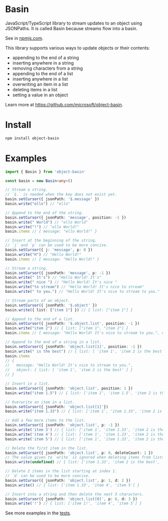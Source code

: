 # Basin
JavaScript/TypeScript library to stream updates to an object using JSONPaths.
It is called Basin because streams flow into a basin.

See in [npmjs.com](https://www.npmjs.com/package/object-basin).

This library supports various ways to update objects or their contents:
* appending to the end of a string
* inserting anywhere in a string
* removing characters from a string
* appending to the end of a list
* inserting anywhere in a list
* overwriting an item in a list
* deleting items in a list
* setting a value in an object

Learn more at https://github.com/microsoft/object-basin.

# Install
```bash
npm install object-basin
```

# Examples
```TypeScript
import { Basin } from 'object-basin'

const basin = new Basin<any>()

// Stream a string.
// `$.` is needed when the key does not exist yet.
basin.setCursor({ jsonPath: '$.message' })
basin.write("ello") // "ello"

// Append to the end of the string.
basin.setCursor({ jsonPath: 'message', position: -1 })
basin.write(" World") // "ello World"
basin.write("!") // "ello World!"
basin.items // { message: "ello World!" }

// Insert at the beginning of the string.
// `j` and `p` can be used to be more concise.
basin.setCursor({ j: 'message', p: 0 })
basin.write("H") // "Hello World!"
basin.items // { message: "Hello World!" }

// Stream a string.
basin.setCursor({ jsonPath: 'message', p: -1 })
basin.write(" It's") // "Hello World! It's"
basin.write(" nice ") // "Hello World! It's nice "
basin.write("to stream") // "Hello World! It's nice to stream"
basin.write(" to you.") // "Hello World! It's nice to stream to you."

// Stream parts of an object.
basin.setCursor({ jsonPath: '$.object' })
basin.write({ list: ["item 1"] }) // { list: ["item 1"] }

// Append to the end of a list.
basin.setCursor({ jsonPath: '$.object.list', position: -1 })
basin.write("item 2") // { list: ["item 1", "item 2"] }
basin.items // { message: "Hello World! It's nice to stream to you.", object: { list: [ 'item 1', 'item 2' ] } }

// Append to the end of a string in a list.
basin.setCursor({ jsonPath: 'object.list[1]', position: -1 })
basin.write(" is the best") // { list: [ 'item 1', 'item 2 is the best' ] }
basin.items
// {
//   message: "Hello World! It's nice to stream to you.",
//   object: { list: [ 'item 1', 'item 2 is the best' ] }
// }

// Insert in a list.
basin.setCursor({ jsonPath: 'object.list', position: 1 })
basin.write("item 1.5") // { list: ['item 1', 'item 1.5', 'item 2 is the best'] }

// Overwrite an item in a list.
basin.setCursor({ jsonPath: 'object.list[1]'})
basin.write("item 1.33") // { list: ['item 1', 'item 1.33', 'item 2 is the best'] }

// Add a few more items to the list.
basin.setCursor({ jsonPath: 'object.list', p: -1 })
basin.write('item 3') // { list: ['item 1', 'item 1.33', 'item 2 is the best', 'item 3'] }
basin.write('item 4') // { list: ['item 1', 'item 1.33', 'item 2 is the best', 'item 3', 'item 4'] }
basin.write('item 5') // { list: ['item 1', 'item 1.33', 'item 2 is the best', 'item 3', 'item 4', 'item 5'] }

// Delete the first item in the list.
basin.setCursor({ jsonPath: 'object.list', p: 0, deleteCount: 1 })
// The value given to `write` is ignored when deleting items from lists.
basin.write(undefined) // { list: ['item 1.33', 'item 2 is the best', 'item 3', 'item 4', 'item 5'] }

// Delete 2 items in the list starting at index 1.
// `d` can be used to be more concise.
basin.setCursor({ jsonPath: 'object.list', p: 1, d: 2 })
basin.write() // { list: ['item 1.33', 'item 4', 'item 5'] }

// Insert into a string and then delete the next 3 characters.
basin.setCursor({ jsonPath: 'object.list[0]', p: 6, d: 3 })
basin.write('!') // { list: ['item 1!', 'item 4', 'item 5'] }
```

See more examples in the [tests](src/__tests__/index.test.ts).
